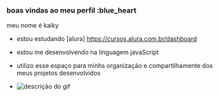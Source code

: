 ### boas vindas ao meu perfil :blue_heart
meu nome é kaiky
- estou estudando [alura] https://cursos.alura.com.br/dashboard
- estou me desenvolvendo na linguagem javaScript
- utilizo esse espaço para minhs organização e compartilhamente dos meus projetos desenvolvidos


- ![descrição do gif]( https://goadmedia.com.br/wp-content/uploads/2017/12/Gif-capa.gif)
